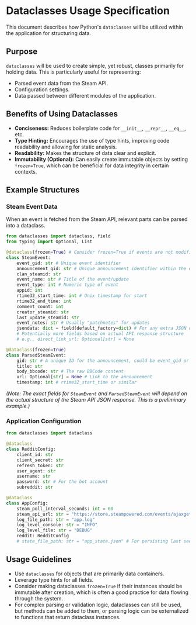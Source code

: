 # Dataclasses Usage Specification

This document describes how Python's `dataclasses` will be utilized within the application for structuring data.

## Purpose

`dataclasses` will be used to create simple, yet robust, classes primarily for holding data. This is particularly useful for representing:

*   Parsed event data from the Steam API.
*   Configuration settings.
*   Data passed between different modules of the application.

## Benefits of Using Dataclasses

*   **Conciseness:** Reduces boilerplate code for `__init__`, `__repr__`, `__eq__`, etc.
*   **Type Hinting:** Encourages the use of type hints, improving code readability and allowing for static analysis.
*   **Readability:** Makes the structure of data clear and explicit.
*   **Immutability (Optional):** Can easily create immutable objects by setting `frozen=True`, which can be beneficial for data integrity in certain contexts.

## Example Structures

### Steam Event Data

When an event is fetched from the Steam API, relevant parts can be parsed into a dataclass.

```python
from dataclasses import dataclass, field
from typing import Optional, List

@dataclass(frozen=True) # Consider frozen=True if events are not modified after creation
class SteamEvent:
    event_gid: str # Unique event identifier
    announcement_gid: str # Unique announcement identifier within the event
    clan_steamid: str
    event_name: str # Title of the event/update
    event_type: int # Numeric type of event
    appid: int
    rtime32_start_time: int # Unix timestamp for start
    rtime32_end_time: int
    comment_count: int
    creator_steamid: str
    last_update_steamid: str
    event_notes: str # Usually "patchnotes" for updates
    jsondata: dict = field(default_factory=dict) # For any extra JSON data like title, body_content
    # Potentially more fields based on actual API response structure
    # e.g., direct_link_url: Optional[str] = None

@dataclass(frozen=True)
class ParsedSteamEvent:
    gid: str # A unique ID for the announcement, could be event_gid or announcement_gid
    title: str
    body_bbcode: str # The raw BBCode content
    url: Optional[str] = None # Link to the announcement
    timestamp: int # rtime32_start_time or similar
```
*(Note: The exact fields for `SteamEvent` and `ParsedSteamEvent` will depend on the actual structure of the Steam API JSON response. This is a preliminary example.)*

### Application Configuration

```python
from dataclasses import dataclass

@dataclass
class RedditConfig:
    client_id: str
    client_secret: str
    refresh_token: str
    user_agent: str
    username: str
    password: str # For the bot account
    subreddit: str

@dataclass
class AppConfig:
    steam_poll_interval_seconds: int = 60
    steam_api_url: str = "https://store.steampowered.com/events/ajaxgetpartnereventspageable/?clan_accountid=0&appid=730&offset=0&count=10&l=english&origin=https://www.counter-strike.net"
    log_file_path: str = "app.log"
    log_level_console: str = "INFO"
    log_level_file: str = "DEBUG"
    reddit: RedditConfig
    # state_file_path: str = "app_state.json" # For persisting last seen event ID
```

## Usage Guidelines

*   Use `dataclasses` for objects that are primarily data containers.
*   Leverage type hints for all fields.
*   Consider making dataclasses `frozen=True` if their instances should be immutable after creation, which is often a good practice for data flowing through the system.
*   For complex parsing or validation logic, dataclasses can still be used, but methods can be added to them, or parsing logic can be externalized to functions that return dataclass instances. 